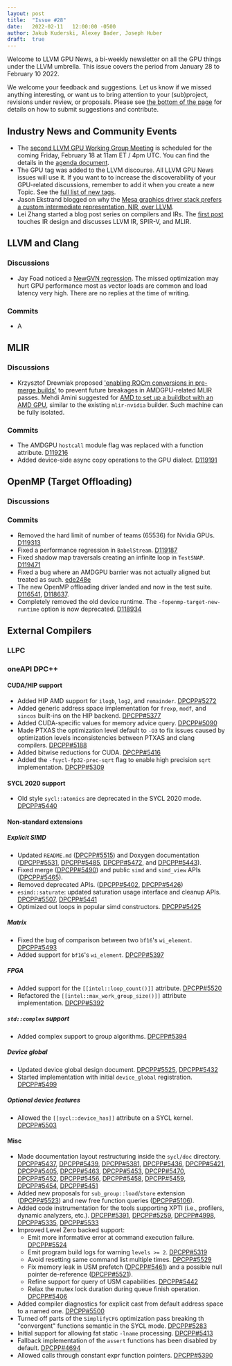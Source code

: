 ```yaml
---
layout: post
title:  "Issue #28"
date:   2022-02-11   12:00:00 -0500
author: Jakub Kuderski, Alexey Bader, Joseph Huber
draft:  true
---
```


Welcome to LLVM GPU News, a bi-weekly newsletter on all the GPU things under the LLVM umbrella.
This issue covers the period from January 28 to February 10 2022.

We welcome your feedback and suggestions. Let us know if we missed anything interesting, or want us to bring attention to your (sub)project, revisions under review, or proposals. Please see [the bottom of the page](https://llvm-gpu-news.github.io/about/) for details on how to submit suggestions and contribute.


## Industry News and Community Events

*  The [second LLVM GPU Working Group Meeting](https://discourse.llvm.org/t/llvm-gpu-working-group-second-meeting-friday-february-18-2022-11am-et-4pm-utc/60119) is scheduled for the coming Friday, February 18 at 11am ET / 4pm UTC. You can find the details in the [agenda document](https://docs.google.com/document/d/1m_oSe1HwtWdQ2JUmMRTAVHbUS7Dv4MRsqptiYcgK6iI/edit?usp=sharing).
*  The GPU tag was added to the LLVM discourse. All LLVM GPU News issues will use it. If you want to to increase the discoverability of your GPU-related discussions, remember to add it when you create a new Topic. See the [full list of new tags](https://discourse.llvm.org/t/can-we-get-tagging-enabled/5296/11).
*  Jason Ekstrand blogged on why the [Mesa graphics driver stack prefers a custom intermediate representation, NIR, over LLVM](https://www.jlekstrand.net/jason/blog/2022/01/in-defense-of-nir/).
*  Lei Zhang started a blog post series on compilers and IRs. The [first post](https://www.lei.chat/posts/compilers-and-irs-llvm-ir-spirv-and-mlir/) touches IR design and discusses LLVM IR, SPIR-V, and MLIR.

##  LLVM and Clang

### Discussions

*  Jay Foad noticed a [NewGVN regression](https://discourse.llvm.org/t/newgvn-load-coercion-for-gpus/59741). The missed optimization may hurt GPU performance most as vector loads are common and load latency very high. There are no replies at the time of writing.

### Commits

*  A


## MLIR

### Discussions

*  Krzysztof Drewniak proposed ['enabling ROCm conversions in pre-merge builds'](https://discourse.llvm.org/t/enabling-rocm-conversions-in-pre-merge-builds/6207) to prevent future breakages in AMDGPU-related MLIR passes. Mehdi Amini
 suggested for [AMD to set up a buildbot with an AMD GPU](https://discourse.llvm.org/t/enabling-rocm-conversions-in-pre-merge-builds/6207/6), similar to the existing `mlir-nvidia` builder. Such machine can be fully isolated.

### Commits

*  The AMDGPU `hostcall` module flag was replaced with a function attribute. [D119216](https://reviews.llvm.org/D119216)
*  Added device-side async copy operations to the GPU dialect. [D119191](https://reviews.llvm.org/D119191)


## OpenMP (Target Offloading)

### Discussions

### Commits

*  Removed the hard limit of number of teams (65536) for Nvidia GPUs. [D119313](https://reviews.llvm.org/D119313)
*  Fixed a performance regression in `BabelStream`. [D119187](https://reviews.llvm.org/D119187)
*  Fixed shadow map traversals creating an infinite loop in `TestSNAP`. [D119471](https://reviews.llvm.org/D119471)
*  Fixed a bug where an AMDGPU barrier was not actually aligned but treated as such. [ede248e](https://github.com/llvm/llvm-project/commit/ede248e614bb2c232b7b1815829eb3d5c1aab1e4)
*  The new OpenMP offloading driver landed and now in the test suite. [D116541](https://reviews.llvm.org/D116541), [D118637](https://reviews.llvm.org/D118637).
*  Completely removed the old device runtime. The `-fopenmp-target-new-runtime` option is now deprecated. [D118934](https://reviews.llvm.org/D118934)


## External Compilers

### LLPC

### oneAPI DPC++

#### CUDA/HIP support

*  Added HIP AMD support for `ilogb`, `log2`, and `remainder`. [DPCPP#5272](https://github.com/intel/llvm/pull/5272)
*  Added generic address space implementation for `frexp`, `modf`, and `sincos` built-ins on the HIP backend. [DPCPP#5377](https://github.com/intel/llvm/pull/5377)
*  Added CUDA-specific values for memory advice query. [DPCPP#5090](https://github.com/intel/llvm/pull/5090)
*  Made PTXAS the optimization level default to `-O3` to fix issues caused by optimization levels inconsistencies between PTXAS and clang compilers. [DPCPP#5188](https://github.com/intel/llvm/pull/5188)
*  Added bitwise reductions for CUDA. [DPCPP#5416](https://github.com/intel/llvm/pull/5416)
*  Added the `-fsycl-fp32-prec-sqrt` flag to enable high precision `sqrt` implementation. [DPCPP#5309](https://github.com/intel/llvm/pull/5309)

#### SYCL 2020 support

*  Old style `sycl::atomics` are deprecated in the SYCL 2020 mode. [DPCPP#5440](https://github.com/intel/llvm/pull/5440)

#### Non-standard extensions

##### Explicit SIMD

*  Updated `README.md` ([DPCPP#5515](https://github.com/intel/llvm/pull/5515)) and Doxygen documentation ([DPCPP#5531](https://github.com/intel/llvm/pull/5531), [DPCPP#5485](https://github.com/intel/llvm/pull/5485), [DPCPP#5472](https://github.com/intel/llvm/pull/5472), and [DPCPP#5443](https://github.com/intel/llvm/pull/5443)).
*  Fixed merge ([DPCPP#5490](https://github.com/intel/llvm/pull/5490)) and public `simd` and `simd_view` APIs ([DPCPP#5465](https://github.com/intel/llvm/pull/5465)).
*  Removed deprecated APIs. ([DPCPP#5402](https://github.com/intel/llvm/pull/5402), [DPCPP#5426](https://github.com/intel/llvm/pull/5426))
*  `esimd::saturate`: updated saturation usage interface and cleanup APIs. [DPCPP#5507](https://github.com/intel/llvm/pull/5507), [DPCPP#5441](https://github.com/intel/llvm/pull/5441)
*  Optimized out loops in popular simd constructors. [DPCPP#5425](https://github.com/intel/llvm/pull/5425)

##### Matrix

*  Fixed the bug of comparison between two `bf16`'s `wi_element`. [DPCPP#5493](https://github.com/intel/llvm/pull/5493)
*  Added support for `bf16`'s `wi_element`. [DPCPP#5397](https://github.com/intel/llvm/pull/5397)

##### FPGA

*  Added support for the `[[intel::loop_count()]]` attribute. [DPCPP#5520](https://github.com/intel/llvm/pull/5520)
*  Refactored the `[[intel::max_work_group_size()]]` attribute implementation. [DPCPP#5392](https://github.com/intel/llvm/pull/5392)

##### `std::complex` support

*  Added complex support to group algorithms. [DPCPP#5394](https://github.com/intel/llvm/pull/5394)

##### Device global

*  Updated device global design document. [DPCPP#5525](https://github.com/intel/llvm/pull/5525), [DPCPP#5432](https://github.com/intel/llvm/pull/5432)
*  Started implementation with initial `device_global` registration. [DPCPP#5499](https://github.com/intel/llvm/pull/5499)

##### Optional device features

*  Allowed the `[[sycl::device_has]]` attribute on a SYCL kernel. [DPCPP#5503](https://github.com/intel/llvm/pull/5503)

#### Misc

*  Made documentation layout restructuring inside the `sycl/doc` directory. [DPCPP#5437](https://github.com/intel/llvm/pull/5437), [DPCPP#5439](https://github.com/intel/llvm/pull/5439), [DPCPP#5381](https://github.com/intel/llvm/pull/5381), [DPCPP#5436](https://github.com/intel/llvm/pull/5436), [DPCPP#5421](https://github.com/intel/llvm/pull/5421), [DPCPP#5405](https://github.com/intel/llvm/pull/5405), [DPCPP#5463](https://github.com/intel/llvm/pull/5463), [DPCPP#5453](https://github.com/intel/llvm/pull/5453), [DPCPP#5470](https://github.com/intel/llvm/pull/5470), [DPCPP#5452](https://github.com/intel/llvm/pull/5452), [DPCPP#5456](https://github.com/intel/llvm/pull/5456), [DPCPP#5458](https://github.com/intel/llvm/pull/5458), [DPCPP#5459](https://github.com/intel/llvm/pull/5459), [DPCPP#5454](https://github.com/intel/llvm/pull/5454), [DPCPP#5451](https://github.com/intel/llvm/pull/5451)
*  Added new proposals for `sub_group::load`/`store` extension ([DPCPP#5523](https://github.com/intel/llvm/pull/5523)) and new free function queries ([DPCPP#5106](https://github.com/intel/llvm/pull/5106)).
*  Added code instrumentation for the tools supporting XPTI (i.e., profilers, dynamic analyzers, etc.). [DPCPP#5391](https://github.com/intel/llvm/pull/5391), [DPCPP#5259](https://github.com/intel/llvm/pull/5259), [DPCPP#4998](https://github.com/intel/llvm/pull/4998), [DPCPP#5335](https://github.com/intel/llvm/pull/5335), [DPCPP#5533](https://github.com/intel/llvm/pull/5533)
*  Improved Level Zero backed support:
   *  Emit more informative error at command execution failure. [DPCPP#5524](https://github.com/intel/llvm/pull/5524)
   *  Emit program build logs for warning `levels >= 2`. [DPCPP#5319](https://github.com/intel/llvm/pull/5319)
   *  Avoid resetting same command list multiple times. [DPCPP#5529](https://github.com/intel/llvm/pull/5529)
   *  Fix memory leak in USM prefetch ([DPCPP#5461](https://github.com/intel/llvm/pull/5461)) and a possible null pointer de-reference ([DPCPP#5521](https://github.com/intel/llvm/pull/5521)).
   *  Refine support for query of USM capabilities. [DPCPP#5442](https://github.com/intel/llvm/pull/5442)
   *  Relax the mutex lock duration during queue finish operation. [DPCPP#5406](https://github.com/intel/llvm/pull/5406)
*  Added compiler diagnostics for explicit cast from default address space to a named one. [DPCPP#5500](https://github.com/intel/llvm/pull/5500)
*  Turned off parts of the `SimplifyCFG` optimization pass breaking th "convergent" functions semantic in the SYCL mode. [DPCPP#5283](https://github.com/intel/llvm/pull/5283)
*  Initial support for allowing fat static `-lname` processing. [DPCPP#5413](https://github.com/intel/llvm/pull/5413)
*  Fallback implementation of the `assert` functions has been disabled by default. [DPCPP#4694](https://github.com/intel/llvm/pull/4694)
*  Allowed calls through constant expr function pointers. [DPCPP#5390](https://github.com/intel/llvm/pull/5390)
